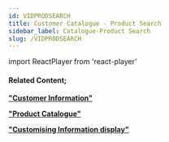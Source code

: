 ```yaml
---
id: VIDPRODSEARCH
title: Customer Catalogue - Product Search
sidebar_label: Catalogue-Product Search
slug: /VIDPRODSEARCH
---
```

import ReactPlayer from 'react-player'



<ReactPlayer controls url='https://www.youtube.com/watch?v=8BzB7IHcNgE' />  

#### Related Content;

**["Customer Information"](https://sense-i.co/docs/1202)**  

**["Product Catalogue"](https://sense-i.co/docs/441)**  

**["Customising Information display"](https://sense-i.co/docs/LST004)**


